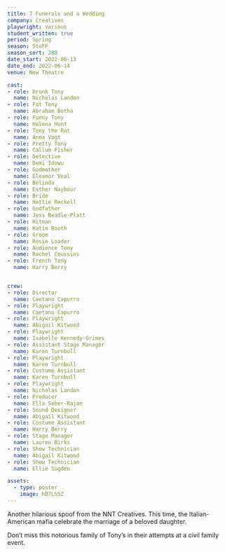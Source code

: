 ```yaml
---
title: 7 Funerals and a Wedding
company: Creatives
playwright: various
student_written: true
period: Spring
season: StuFF
season_sort: 280
date_start: 2022-06-13
date_end: 2022-06-14
venue: New Theatre

cast:
- role: Drunk Tony
  name: Nicholas Landon
- role: Fat Tony
  name: Abraham Botha
- role: Funny Tony
  name: Helena Hunt
- role: Tony the Rat
  name: Anna Vogt
- role: Pretty Tony
  name: Callum Fisher
- role: Detective
  name: Demi Idowu
- role: Godmother
  name: Eleanor Veal
- role: Belinda
  name: Esther Naybour
- role: Bride
  name: Hettie Rockell
- role: Godfather
  name: Jess Beadle-Platt
- role: Hitman
  name: Katie Booth
- role: Groom
  name: Rosie Loader
- role: Audience Tony
  name: Rachel Coussins
- role: French Tony
  name: Harry Berry


crew:
- role: Director
  name: Caetano Capurro
- role: Playwright
  name: Caetano Capurro
- role: Playwright
  name: Abigail Kitwood
- role: Playwright
  name: Isabelle Kennedy-Grimes
- role: Assistant Stage Manager
  name: Karen Turnbull
- role: Playwright
  name: Karen Turnbull  
- role: Costume Assistant
  name: Karen Turnbull
- role: Playwright
  name: Nicholas Landon
- role: Producer
  name: Ella Seber-Rajan
- role: Sound Designer
  name: Abigail Kitwood
- role: Costume Assistant
  name: Harry Berry
- role: Stage Manager
  name: Lauren Birks
- role: Show Technician
  name: Abigail Kitwood
- role: Show Technician
  name: Ellie Sugden

assets:
  - type: poster
    image: hD7Lh5Z
---
```


Another hilarious spoof from the NNT Creatives. This time, the Italian-American mafia celebrate the marriage of a beloved daughter. 

Don’t miss this notorious family of Tony’s in their attempts at a civil family event.